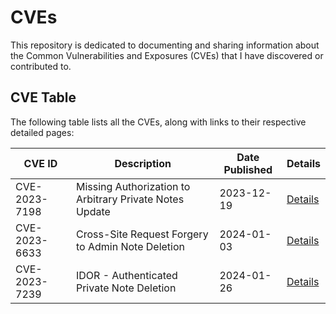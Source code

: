 # CVEs
This repository is dedicated to documenting and sharing information about the Common Vulnerabilities and Exposures (CVEs) that I have discovered or contributed to. 

## CVE Table

The following table lists all the CVEs, along with links to their respective detailed pages:

| **CVE ID**       | **Description**                             | **Date Published** | **Details**                    |
|-------------------|---------------------------------------------|---------------------|---------------------------------|
| CVE-2023-7198     | Missing Authorization to Arbitrary Private Notes Update | 2023-12-19          | [Details](https://www.wordfence.com/threat-intel/vulnerabilities/wordpress-plugins/wp-dashboard-notes/wp-dashboard-notes-1010-insecure-direct-object-references-to-authenticated-private-note-deletion)    |
| CVE-2023-6633     | Cross-Site Request Forgery to Admin Note Deletion | 2024-01-03          | [Details](https://www.wordfence.com/threat-intel/vulnerabilities/wordpress-plugins/site-notes/site-notes-200-cross-site-request-forgery-to-admin-note-deletion)   |
| CVE-2023-7239     | IDOR -  Authenticated Private Note Deletion| 2024-01-26          | [Details](https://www.wordfence.com/threat-intel/vulnerabilities/wordpress-plugins/wp-dashboard-notes/wp-dashboard-notes-1010-missing-authorization-to-arbitrary-private-notes-update)    |
